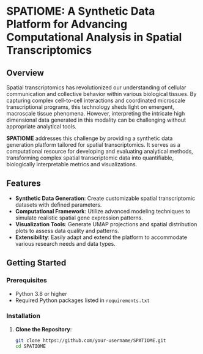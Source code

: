 # SPATIOME: A Synthetic Data Platform for Advancing Computational Analysis in Spatial Transcriptomics

## Overview

Spatial transcriptomics has revolutionized our understanding of cellular communication and collective behavior within various biological tissues. By capturing complex cell-to-cell interactions and coordinated microscale transcriptional programs, this technology sheds light on emergent, macroscale tissue phenomena. However, interpreting the intricate high dimensional data generated in this modality can be challenging without appropriate analytical tools.

**SPATIOME** addresses this challenge by providing a synthetic data generation platform tailored for spatial transcriptomics. It serves as a computational resource for developing and evaluating analytical methods, transforming complex spatial transcriptomic data into quantifiable, biologically interpretable metrics and visualizations.

## Features

- **Synthetic Data Generation**: Create customizable spatial transcriptomic datasets with defined parameters.
- **Computational Framework**: Utilize advanced modeling techniques to simulate realistic spatial gene expression patterns.
- **Visualization Tools**: Generate UMAP projections and spatial distribution plots to assess data quality and patterns.
- **Extensibility**: Easily adapt and extend the platform to accommodate various research needs and data types.

## Getting Started

### Prerequisites

- Python 3.8 or higher
- Required Python packages listed in `requirements.txt`

### Installation

1. **Clone the Repository**:

   ```bash
   git clone https://github.com/your-username/SPATIOME.git
   cd SPATIOME

